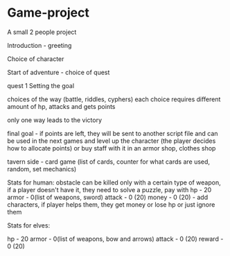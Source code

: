 # Game-project
A small 2 people project

Introduction - greeting

Choice of character


Start of adventure - choice of quest

quest 1
Setting the goal

choices of the way (battle, riddles, cyphers)
each choice requires different amount of hp, attacks and gets points

only one way leads to the victory

final goal - if points are left, they will be sent to another script file and can be used in the next games and level up the character (the player decides how to allocate points)
or buy staff with it in an armor shop, clothes shop

tavern side - card game (list of cards, counter for what cards are used, random, set mechanics)

Stats for human:
obstacle can be killed only with a certain type of weapon, if a player doesn't have it, they need to solve a puzzle, pay with 
hp - 20
armor - 0(list of weapons, sword)
attack - 0 (20)
money - 0 (20) - add characters, if player helps them, they get money or lose hp or just ignore them


Stats for elves:

hp - 20
armor - 0(list of weapons, bow and arrows)
attack - 0 (20)
reward - 0 (20)

